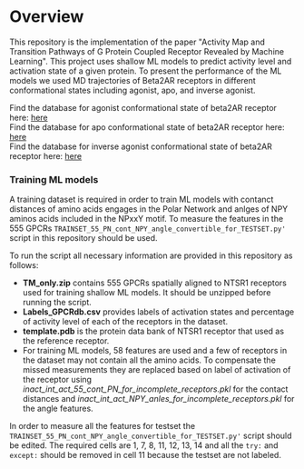 <h1>Overview</h1>
This repository is the implementation of the paper "Activity Map and Transition Pathways of G Protein Coupled Receptor Revealed by Machine Learning". This project uses shallow ML models to predict activity level and activation state of a given protein. To present the performance of the ML models we used MD trajectories of Beta2AR receptors in different conformational states including agonist, apo, and inverse agonist.

Find the database for agonist conformational state of beta2AR receptor here: [here](https://cmu.box.com/s/w957ph9dbdstcrrqfp7tjyv34wt4otq7)\
Find the database for apo conformational state of beta2AR receptor here: [here](https://cmu.box.com/s/b7son6ubfljbsfxl8wn7h0mi68pjlmvw)\
Find the database for inverse agonist conformational state of beta2AR receptor here: [here](https://cmu.box.com/s/o9jmpit3w45c5hseafr8ehiifaqrbheb)

<h3>Training ML models</h3>
A training dataset is required in order to train ML models with contanct distances of amino acids engages in the Polar Network and anlges of NPY aminos acids included in the NPxxY motif. To measure the features in the 555 GPCRs <code>TRAINSET_55_PN_cont_NPY_angle_convertible_for_TESTSET.py'</code> script in this repository should be used.

To run the script all necessary information are provided in this repository as follows:
<ul>
<li> <strong>TM_only.zip</strong> contains 555 GPCRs spatially aligned to NTSR1 receptors used for training shallow ML models. It should be unzipped before running the script.</li>
<li> <strong>Labels_GPCRdb.csv</strong> provides labels of activation states and percentage of activity level of each of the receptors in the dataset.</li>
<li> <strong>template.pdb</strong> is the protein data bank of NTSR1 receptor that used as the reference receptor.</li>
<li> For training ML models, 58 features are used and a few of receptors in the dataset may not contain all the amino acids. To compensate the missed measurements they are replaced based on label of activation of the receptor using <em>inact_int_act_55_cont_PN_for_incomplete_receptors.pkl</em> for the contact distances and <em>inact_int_act_NPY_anles_for_incomplete_receptors.pkl</em> for the angle features. </li>
</ul>
In order to measure all the features for testset the <code>TRAINSET_55_PN_cont_NPY_angle_convertible_for_TESTSET.py'</code> script should be edited. The required cells are 1, 7, 8, 11, 12, 13, 14 and all the <code>try:</code> and <code>except:</code> should be removed in cell 11 because the testset are not labeled. 






